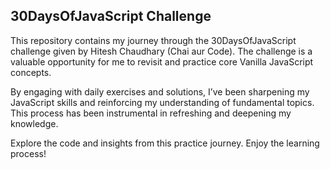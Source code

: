 ## 30DaysOfJavaScript Challenge

This repository contains my journey through the 30DaysOfJavaScript challenge given by Hitesh Chaudhary (Chai aur Code). The challenge is a valuable opportunity for me to revisit and practice core Vanilla JavaScript concepts.

By engaging with daily exercises and solutions, I’ve been sharpening my JavaScript skills and reinforcing my understanding of fundamental topics. This process has been instrumental in refreshing and deepening my knowledge.

Explore the code and insights from this practice journey. Enjoy the learning process!
